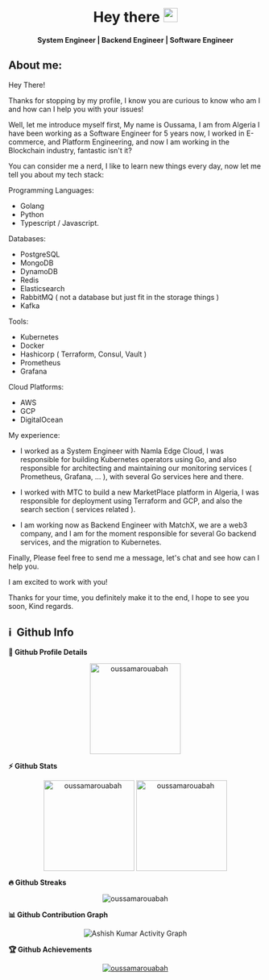 <!-- </p>
<p align="center">  
<img src="https://golang.org/doc/gopher/fiveyears.jpg" width="800">
</p>
-->
<br>
<br>
<h1 align="center">
  Hey there <img src="https://media.giphy.com/media/hvRJCLFzcasrR4ia7z/giphy.gif" width="28">
</h1>

<h4 align='center'>
  System Engineer | Backend Engineer | Software Engineer
</h4>

## About me:

<p>
Hey There!

Thanks for stopping by my profile, I know you are curious to know who am I and how can I help you with your issues!

Well, let me introduce myself first,
My name is Oussama, I am from Algeria I have been working as a Software Engineer for 5 years now, I worked in E-commerce, and Platform Engineering, and now I am working in the Blockchain industry, fantastic isn't it?

You can consider me a nerd, I like to learn new things every day, now let me tell you about my tech stack:

Programming Languages:

- Golang
- Python
- Typescript / Javascript.

Databases:

- PostgreSQL
- MongoDB
- DynamoDB
- Redis
- Elasticsearch
- RabbitMQ ( not a database but just fit in the storage things )
- Kafka

Tools:

- Kubernetes
- Docker
- Hashicorp ( Terraform, Consul, Vault )
- Prometheus
- Grafana

Cloud Platforms:

- AWS
- GCP
- DigitalOcean


My experience:

- I worked as a System Engineer with Namla Edge Cloud, I was responsible for building Kubernetes operators using Go, and also responsible for architecting and maintaining our monitoring services ( Prometheus, Grafana, ... ), with several Go services here and there.

- I worked with MTC to build a new MarketPlace platform in Algeria, I was responsible for deployment using Terraform and GCP, and also the search section ( services related ).

- I am working now as Backend Engineer with MatchX, we are a web3 company, and I am for the moment responsible for several Go backend services, and the migration to Kubernetes.


Finally,
Please feel free to send me a message, let's chat and see how can I help you.

I am excited to work with you!

Thanks for your time, you definitely make it to the end,
I hope to see you soon,
Kind regards.


<h2>ℹ️ &nbsp;Github Info</h2>
	
  <summary><b>🔎 Github Profile Details</b></summary>
<p align="center"><img height="180em" src="https://github-profile-summary-cards.vercel.app/api/cards/profile-details?username=oussamarouabah&theme=github_dark" alt="oussamarouabah" align = "center"/></p>

  <summary><b>⚡ Github Stats</b></summary>
<p align="center"><img height="180em" src="https://github-readme-stats.vercel.app/api?username=oussamarouabah&hide_border=true&count_private=true&show_icons=true&theme=radical" alt="oussamarouabah" align = "center"/>
<img height="180em" src="https://github-readme-stats.vercel.app/api/top-langs?username=oussamarouabah&show_icons=true&locale=en&layout=compact&hide_border=true&theme=radical" alt="oussamarouabah" align = "center"/></p>

 <summary><b>🔥 Github Streaks</b></summary>
<p align="center"><img src="https://github-readme-streak-stats.herokuapp.com/?user=oussamarouabah&theme=black-ice&hide_border=true&stroke=0000&background=0D1117&ring=e05397&fire=e05397&currStreakLabel=e05397" alt="oussamarouabah" /></p>

<summary><b>📊 Github Contribution Graph</b></summary>
<p align="center"<a href="#"><img alt="Ashish Kumar Activity Graph" src="https://activity-graph.herokuapp.com/graph?username=oussamarouabah&bg_color=0D1117&color=e05397&line=e05397&point=FFFFFF&hide_border=true&" /></a></p>
<!-- </details>
<details>    -->
 <summary><b>🏆 Github Achievements</b></summary>
<p align="center"> <a href="https://github.com/oussamarouabah"><img src="https://github-profile-trophy.vercel.app/?username=oussamarouabah&margin-w=5&theme=radical" alt="oussamarouabah" /></a> </p>

<br>
<!--
<h2 align="center">
<a href="https://www.buymeacoffee.com/oussamarouabah"> Buy me a coffee </a>
</h2>
-->


